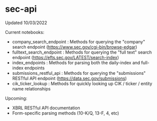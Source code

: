 # sec-api
Updated 10/03/2022

Current notebooks:
  - company_search_endpoint : Methods for querying the "company" search endpoint (https://www.sec.gov/cgi-bin/browse-edgar)
  - fulltext_search_endpoint : Methods for querying the "full text" search endpoint (https://efts.sec.gov/LATEST/search-index)
  - index_endpoints : Methods for parsing both the daily-index and full-index endpoints
  - submissions_restful_api : Methods for querying the "submissions" RESTful API endpoint (https://data.sec.gov/submissions)
  - cik_ticker_lookup : Methods for quickly looking up CIK / ticker / entity name relationships
 
Upcoming:
  - XBRL RESTful API documentation
  - Form-specific parsing methods (10-K/Q, 13-F, 4, etc)
